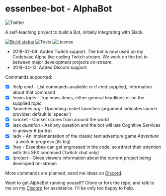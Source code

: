 # essenbee-bot - AlphaBot

![Twitter](https://img.shields.io/twitter/follow/codebasealpha.svg?style=social)

A self-teaching project to build a Bot, initially integrating with Slack.

[![Build status](https://ci.appveyor.com/api/projects/status/k0wjacyvjvdip36s/branch/master?svg=true)](https://ci.appveyor.com/project/essenbee/essenbee-bot/branch/master)
![Tests](https://img.shields.io/appveyor/tests/essenbee/essenbee-bot.svg)
![License](https://img.shields.io/github/license/essenbee/essenbee-bot.svg)

- 2019-02-08: Added Twitch support. The bot is now used on my Codebase Alpha live coding Twitch stream. We work on the bot in between major development projects on-stream.
- 2019-04-12: Added Discord support.

Commands supported:

- [X] !help _cmd_      - List commands available or if _cmd_ supplied, information about that command
- [X] !news _topic_    - Top news items, either general headlines or on the supplied _topic_
- [X] !launches _arg_  - Upcoming rocket launches (argument indicates launch provider; default is 'spacex')
- [X] !cricket         - Cricket scores from around the world
- [X] !ask _question_  - Ask any question and the bot will use Cognitive Services to answer it (or try)
- [X] !adv             - An implementation of the classic text adventure game _Adventure_ - a work in progress (its big)
- [X] !hey             - Essenbee can get engrossed in the code, so attract their attention with this SFX command (Twitch chat only)
- [X] !project         - Gives viewers information about the current project being developed on-stream
  
More commands are planned; send me ideas on [Discord](https://discord.gg/Rz8r93q).

Want to get AlphaBot running youself? Clone or fork the repo, and talk to me on my [Discord](https://discord.gg/Rz8r93q) for assistance. I'll be only too happy to help.

